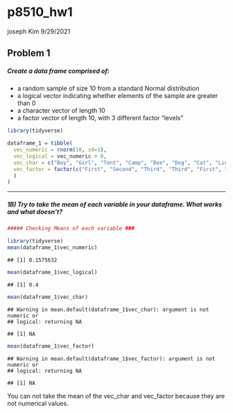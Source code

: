 p8510\_hw1
================
joseph Kim
9/29/2021

## Problem 1

##### Create a data frame comprised of:

-   a random sample of size 10 from a standard Normal distribution
-   a logical vector indicating whether elements of the sample are
    greater than 0
-   a character vector of length 10
-   a factor vector of length 10, with 3 different factor “levels”

``` r
library(tidyverse)

dataframe_1 = tibble(
  vec_numeric = rnorm(10, sd=1),
  vec_logical = vec_numeric > 0, 
  vec_char = c("Boy", "Girl", "Tent", "Camp", "Bee", "Dog", "Cat", "Lion", "Ben", "Pool"),
  vec_factor = factor(c("First", "Second", "Third", "Third", "First", "First", "Second", "Second", "Third", "First")
  )
)
```

------------------------------------------------------------------------

##### 1B) Try to take the mean of each variable in your dataframe. What works and what doesn’t?

``` r
##### Checking Means of each variable ###

library(tidyverse)
mean(dataframe_1$vec_numeric)
```

    ## [1] 0.1575632

``` r
mean(dataframe_1$vec_logical)
```

    ## [1] 0.4

``` r
mean(dataframe_1$vec_char)
```

    ## Warning in mean.default(dataframe_1$vec_char): argument is not numeric or
    ## logical: returning NA

    ## [1] NA

``` r
mean(dataframe_1$vec_factor)
```

    ## Warning in mean.default(dataframe_1$vec_factor): argument is not numeric or
    ## logical: returning NA

    ## [1] NA

You can not take the mean of the vec\_char and vec\_factor because they
are not numerical values.
